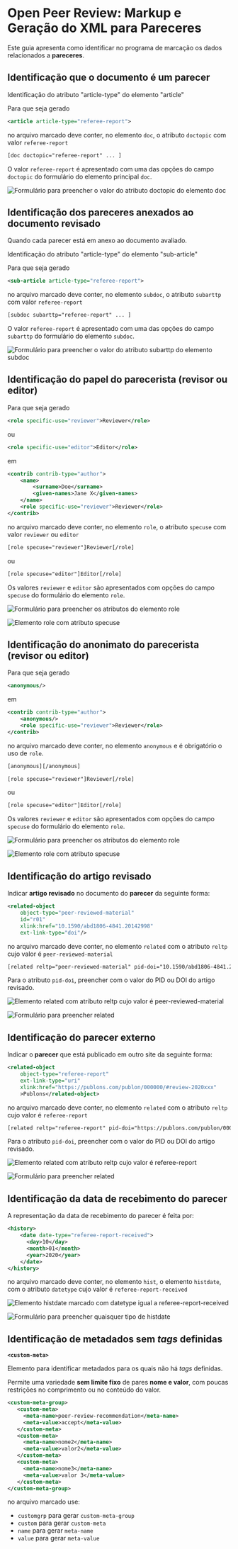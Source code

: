 
# Open Peer Review: Markup e Geração do XML para Pareceres

Este guia apresenta como identificar no programa de marcação os dados relacionados a **pareceres**.


## Identificação que o documento é um parecer

Identificação do atributo "article-type" do elemento "article"

Para que seja gerado

```xml
<article article-type="referee-report">
```

no arquivo marcado deve conter, no elemento `doc`, o atributo `doctopic` com valor `referee-report`

```xml
[doc doctopic="referee-report" ... ]
```

O valor `referee-report` é apresentado com uma das opções do campo `doctopic` do formulário do elemento principal `doc`.

   ![Formulário para preencher o valor do atributo doctopic do elemento doc](img/doc-mkp-formulario-doctopic.png)



## Identificação dos pareceres anexados ao documento revisado

Quando cada parecer está em anexo ao documento avaliado.

Identificação do atributo "article-type" do elemento "sub-article"

Para que seja gerado

```xml
<sub-article article-type="referee-report">
```

no arquivo marcado deve conter, no elemento `subdoc`, o atributo `subarttp` com valor `referee-report`

```xml
[subdoc subarttp="referee-report" ... ]
```

O valor `referee-report` é apresentado com uma das opções do campo `subarttp` do formulário do elemento `subdoc`.

   ![Formulário para preencher o valor do atributo subarttp do elemento subdoc](img/mkp-subdoc-subarttp.png)



## Identificação do papel do parecerista (revisor ou editor)

Para que seja gerado

```xml
<role specific-use="reviewer">Reviewer</role>
```

ou

```xml
<role specific-use="editor">Editor</role>
```

em 

```xml
<contrib contrib-type="author">
    <name>
        <surname>Doe</surname>
        <given-names>Jane X</given-names>
    </name>
    <role specific-use="reviewer">Reviewer</role>
</contrib>
```


no arquivo marcado deve conter, no elemento `role`, o atributo `specuse` com valor `reviewer` ou `editor`

```xml
[role specuse="reviewer"]Reviewer[/role]
```

ou

```xml
[role specuse="editor"]Editor[/role]
```

Os valores `reviewer` e `editor` são apresentados com opções do campo `specuse` do formulário do elemento `role`.

   ![Formulário para preencher os atributos do elemento role](img/mkp-role-specuse-reviewer-revisor-form.png)

   ![Elemento role com atributo specuse](img/mkp-role-specuse-reviewer-revisor-marcado.png)

   

## Identificação do anonimato do parecerista (revisor ou editor)

Para que seja gerado

```xml
<anonymous/>
```

em 

```xml
<contrib contrib-type="author">
    <anonymous/>
    <role specific-use="reviewer">Reviewer</role>
</contrib>
```

no arquivo marcado deve conter, no elemento `anonymous` e é obrigatório o uso de `role`.

```sgml
[anonymous][/anonymous]
```

```xml
[role specuse="reviewer"]Reviewer[/role]
```

ou

```xml
[role specuse="editor"]Editor[/role]
```

Os valores `reviewer` e `editor` são apresentados com opções do campo `specuse` do formulário do elemento `role`.

   ![Formulário para preencher os atributos do elemento role](img/mkp-role-specuse-reviewer-revisor-form.png)

   ![Elemento role com atributo specuse](img/mkp-role-specuse-reviewer-revisor-marcado.png)

   

## Identificação do artigo revisado

Indicar **artigo revisado** no documento do **parecer** da seguinte forma:

```xml
<related-object
	object-type="peer-reviewed-material"
	id="r01"
	xlink:href="10.1590/abd1806-4841.20142998"
	ext-link-type="doi"/>        
```

no arquivo marcado deve conter, no elemento `related` com o atributo `reltp` cujo valor é `peer-reviewed-material`

```sgml
[related reltp="peer-reviewed-material" pid-doi="10.1590/abd1806-4841.20142998"][/related]
```

Para o atributo `pid-doi`, preencher com o valor do PID ou DOI do artigo revisado.


   ![Elemento related com atributo reltp cujo valor é peer-reviewed-material](img/mkp-related-reltp-peer-reviewed-material.png)


   ![Formulário para preencher related](img/mkp-form-related.png)


## Identificação do parecer externo

Indicar o **parecer** que está publicado em outro site da seguinte forma:

```xml
<related-object
	object-type="referee-report"
	ext-link-type="uri"
	xlink:href="https://publons.com/publon/000000/#review-2020xxx"
	>Publons</related-object>        
```

no arquivo marcado deve conter, no elemento `related` com o atributo `reltp` cujo valor é `referee-report`

```sgml
[related reltp="referee-report" pid-doi="https://publons.com/publon/000000/#review-2020xxx"]Publons[/related]
```

Para o atributo `pid-doi`, preencher com o valor do PID ou DOI do artigo revisado.


   ![Elemento related com atributo reltp cujo valor é referee-report](img/mkp-related-reltp-referee-report.png)


   ![Formulário para preencher related](img/mkp-form-related.png)



## Identificação da data de recebimento do parecer

A representação da data de recebimento do parecer é feita por:

```xml
<history>
    <date date-type="referee-report-received">
      <day>10</day>
      <month>01</month>
      <year>2020</year>
    </date>
</history>
```

no arquivo marcado deve conter, no elemento `hist`, o elemento `histdate`, com o atributo `datetype` cujo valor é `referee-report-received`


   ![Elemento histdate marcado com datetype igual a referee-report-received](img/mkp-histdate-datetype-referee-report-received.png)


   ![Formulário para preencher quaisquer tipo de histdate](img/mkp-form-histdate.png)



## Identificação de metadados sem _tags_ definidas

**`<custom-meta>`**

Elemento para identificar metadados para os quais não há _tags_ definidas.

Permite uma variedade **sem limite fixo** de pares **nome e valor**, com poucas restrições no comprimento ou no conteúdo do valor.

```xml
<custom-meta-group>
   <custom-meta>
     <meta-name>peer-review-recommendation</meta-name>
     <meta-value>accept</meta-value>
   </custom-meta>
   <custom-meta>
     <meta-name>nome2</meta-name>
     <meta-value>valor2</meta-value>
   </custom-meta>
   <custom-meta>
     <meta-name>nome3</meta-name>
     <meta-value>valor 3</meta-value>
   </custom-meta>
</custom-meta-group>
```

no arquivo marcado use:

- `customgrp` para gerar `custom-meta-group`
- `custom` para gerar `custom-meta`
- `name` para gerar `meta-name`
- `value` para gerar `meta-value`



